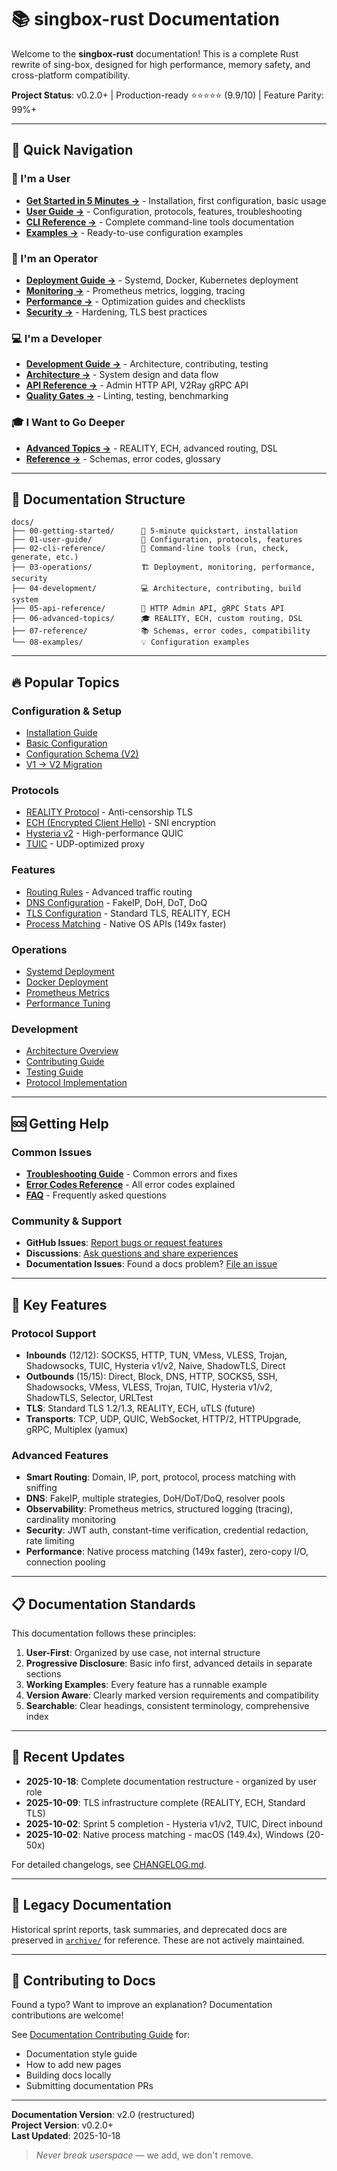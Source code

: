 # 📚 singbox-rust Documentation

Welcome to the **singbox-rust** documentation! This is a complete Rust rewrite of sing-box, designed for high performance, memory safety, and cross-platform compatibility.

**Project Status**: v0.2.0+ | Production-ready ⭐⭐⭐⭐⭐ (9.9/10) | Feature Parity: 99%+

---

## 🚀 Quick Navigation

### 👤 I'm a User

- **[Get Started in 5 Minutes →](00-getting-started/)** - Installation, first configuration, basic usage
- **[User Guide →](01-user-guide/)** - Configuration, protocols, features, troubleshooting
- **[CLI Reference →](02-cli-reference/)** - Complete command-line tools documentation
- **[Examples →](08-examples/)** - Ready-to-use configuration examples

### 🔧 I'm an Operator

- **[Deployment Guide →](03-operations/)** - Systemd, Docker, Kubernetes deployment
- **[Monitoring →](03-operations/monitoring/)** - Prometheus metrics, logging, tracing
- **[Performance →](03-operations/performance/)** - Optimization guides and checklists
- **[Security →](03-operations/security/)** - Hardening, TLS best practices

### 💻 I'm a Developer

- **[Development Guide →](04-development/)** - Architecture, contributing, testing
- **[Architecture →](04-development/architecture/)** - System design and data flow
- **[API Reference →](05-api-reference/)** - Admin HTTP API, V2Ray gRPC API
- **[Quality Gates →](04-development/quality-gates/)** - Linting, testing, benchmarking

### 🎓 I Want to Go Deeper

- **[Advanced Topics →](06-advanced-topics/)** - REALITY, ECH, advanced routing, DSL
- **[Reference →](07-reference/)** - Schemas, error codes, glossary

---

## 📖 Documentation Structure

```
docs/
├── 00-getting-started/      🚀 5-minute quickstart, installation
├── 01-user-guide/           📖 Configuration, protocols, features
├── 02-cli-reference/        🔧 Command-line tools (run, check, generate, etc.)
├── 03-operations/           🏗️ Deployment, monitoring, performance, security
├── 04-development/          💻 Architecture, contributing, build system
├── 05-api-reference/        📡 HTTP Admin API, gRPC Stats API
├── 06-advanced-topics/      🎓 REALITY, ECH, custom routing, DSL
├── 07-reference/            📚 Schemas, error codes, compatibility
└── 08-examples/             💡 Configuration examples
```

---

## 🔥 Popular Topics

### Configuration & Setup

- [Installation Guide](00-getting-started/README.md#installation)
- [Basic Configuration](00-getting-started/basic-configuration.md)
- [Configuration Schema (V2)](01-user-guide/configuration/overview.md)
- [V1 → V2 Migration](01-user-guide/configuration/schema-migration.md)

### Protocols

- [REALITY Protocol](01-user-guide/protocols/reality.md) - Anti-censorship TLS
- [ECH (Encrypted Client Hello)](01-user-guide/protocols/ech.md) - SNI encryption
- [Hysteria v2](01-user-guide/protocols/hysteria.md) - High-performance QUIC
- [TUIC](01-user-guide/protocols/tuic.md) - UDP-optimized proxy

### Features

- [Routing Rules](01-user-guide/configuration/routing.md) - Advanced traffic routing
- [DNS Configuration](01-user-guide/configuration/dns.md) - FakeIP, DoH, DoT, DoQ
- [TLS Configuration](01-user-guide/configuration/tls.md) - Standard TLS, REALITY, ECH
- [Process Matching](01-user-guide/features/process-matching.md) - Native OS APIs (149x faster)

### Operations

- [Systemd Deployment](03-operations/deployment/systemd.md)
- [Docker Deployment](03-operations/deployment/docker.md)
- [Prometheus Metrics](03-operations/monitoring/metrics.md)
- [Performance Tuning](03-operations/performance/optimization-guide.md)

### Development

- [Architecture Overview](04-development/architecture/overview.md)
- [Contributing Guide](04-development/contributing/getting-started.md)
- [Testing Guide](04-development/quality-gates/testing.md)
- [Protocol Implementation](04-development/protocols/implementation-guide.md)

---

## 🆘 Getting Help

### Common Issues

- **[Troubleshooting Guide](01-user-guide/troubleshooting.md)** - Common errors and fixes
- **[Error Codes Reference](07-reference/error-codes.md)** - All error codes explained
- **[FAQ](00-getting-started/README.md#faq)** - Frequently asked questions

### Community & Support

- **GitHub Issues**: [Report bugs or request features](https://github.com/your-repo/issues)
- **Discussions**: [Ask questions and share experiences](https://github.com/your-repo/discussions)
- **Documentation Issues**: Found a docs problem? [File an issue](https://github.com/your-repo/issues/new?labels=documentation)

---

## 🌟 Key Features

### Protocol Support

- **Inbounds** (12/12): SOCKS5, HTTP, TUN, VMess, VLESS, Trojan, Shadowsocks, TUIC, Hysteria v1/v2, Naive, ShadowTLS, Direct
- **Outbounds** (15/15): Direct, Block, DNS, HTTP, SOCKS5, SSH, Shadowsocks, VMess, VLESS, Trojan, TUIC, Hysteria v1/v2, ShadowTLS, Selector, URLTest
- **TLS**: Standard TLS 1.2/1.3, REALITY, ECH, uTLS (future)
- **Transports**: TCP, UDP, QUIC, WebSocket, HTTP/2, HTTPUpgrade, gRPC, Multiplex (yamux)

### Advanced Features

- **Smart Routing**: Domain, IP, port, protocol, process matching with sniffing
- **DNS**: FakeIP, multiple strategies, DoH/DoT/DoQ, resolver pools
- **Observability**: Prometheus metrics, structured logging (tracing), cardinality monitoring
- **Security**: JWT auth, constant-time verification, credential redaction, rate limiting
- **Performance**: Native process matching (149x faster), zero-copy I/O, connection pooling

---

## 📋 Documentation Standards

This documentation follows these principles:

1. **User-First**: Organized by use case, not internal structure
2. **Progressive Disclosure**: Basic info first, advanced details in separate sections
3. **Working Examples**: Every feature has a runnable example
4. **Version Aware**: Clearly marked version requirements and compatibility
5. **Searchable**: Clear headings, consistent terminology, comprehensive index

---

## 🔄 Recent Updates

- **2025-10-18**: Complete documentation restructure - organized by user role
- **2025-10-09**: TLS infrastructure complete (REALITY, ECH, Standard TLS)
- **2025-10-02**: Sprint 5 completion - Hysteria v1/v2, TUIC, Direct inbound
- **2025-10-02**: Native process matching - macOS (149.4x), Windows (20-50x)

For detailed changelogs, see [CHANGELOG.md](../CHANGELOG.md).

---

## 📌 Legacy Documentation

Historical sprint reports, task summaries, and deprecated docs are preserved in [`archive/`](archive/) for reference. These are not actively maintained.

---

## 🤝 Contributing to Docs

Found a typo? Want to improve an explanation? Documentation contributions are welcome!

See [Documentation Contributing Guide](04-development/contributing/documentation.md) for:

- Documentation style guide
- How to add new pages
- Building docs locally
- Submitting documentation PRs

---

**Documentation Version**: v2.0 (restructured)  
**Project Version**: v0.2.0+  
**Last Updated**: 2025-10-18

> _Never break userspace_ — we add, we don't remove.
